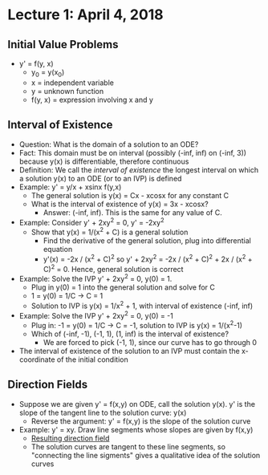 # Lecture 1: April 4, 2018
## Initial Value Problems
* y' = f(y, x)
  * y<sub>0</sub> = y(x<sub>0</sub>)
  * x = independent variable
  * y = unknown function
  * f(y, x) = expression involving x and y
## Interval of Existence
* Question: What is the domain of a solution to an ODE?
* Fact: This domain must be on interval (possibly (-inf, inf) on (-inf, 3)) because y(x) is differentiable, therefore continuous
* Definition: We call the *interval of existence* the longest interval on which a solution y(x) to an ODE (or to an IVP) is defined
* Example: y' = y/x + xsinx f(y,x)
  * The general solution is y(x) = Cx - xcosx for any constant C
  * What is the interval of existence of y(x) = 3x - xcosx? 
    * Answer: (-inf, inf). This is the same for any value of C.
* Example: Consider y' + 2xy<sup>2</sup> = 0, y' = -2xy<sup>2</sup>
  * Show that y(x) = 1/(x<sup>2</sup> + C) is a general solution
    * Find the derivative of the general solution, plug into differential equation
    * y'(x) = -2x / (x<sup>2</sup> + C)<sup>2</sup> so y' + 2xy<sup>2</sup> = -2x / (x<sup>2</sup> + C)<sup>2</sup> + 2x / (x<sup>2</sup> + C)<sup>2</sup> = 0. Hence, general solution is correct
* Example: Solve the IVP y' + 2xy<sup>2</sup> = 0, y(0) = 1.
  * Plug in y(0) = 1 into the general solution and solve for C
  * 1 = y(0) = 1/C -> C = 1
  * Solution to IVP is y(x) = 1/x<sup>2</sup> + 1, with interval of existence (-inf, inf)
* Example: Solve the IVP y' + 2xy<sup>2</sup> = 0, y(0) = -1
  * Plug in: -1 = y(0) = 1/C -> C = -1, solution to IVP is y(x) = 1/(x<sup>2</sup>-1)
  * Which of (-inf, -1), (-1, 1), (1, inf) is the interval of existence?
    * We are forced to pick (-1, 1), since our curve has to go through 0
* The interval of existence of the solution to an IVP must contain the x-coordinate of the initial condition
## Direction Fields
* Suppose we are given y' = f(x,y) on ODE, call the solution y(x). y' is the slope of the tangent line to the solution curve: y(x)
  * Reverse the argument: y' = f(x,y) is the slope of the solution curve
* Example: y' = xy. Draw line segments whose slopes are given by f(x,y)
  * [Resulting direction field](images/april4.PNG)
  * The solution curves are tangent to these line segments, so "connecting the line sigments" gives a qualitative idea of the solution curves
